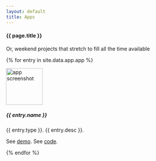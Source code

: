 ```yaml
---
layout: default
title: Apps
---
```

#### {{ page.title }}

<p>Or, weekend projects that stretch to fill all the time available</p>

{% for entry in site.data.app.app %}
<div class="container mt-3">
  <div class="media border p-3">
    <img src="{{ entry.picture }}" alt="app screenshot" class="mr-3 mt-3 rounded-circle" style="width:100px;">
    <div class="media-body">
      <h5>{{ entry.name }} </h5>
      <p>{{ entry.type }}. {{ entry.desc }}.</p>
	  <p>See <a href = "{{ entry.demo }}">demo</a>. See <a href = "{{ entry.code }}">code</a>.</p>
    </div><!-- media-body  -->
  </div><!-- media -->
{% endfor %}
</div><!-- container mt-3 -->



